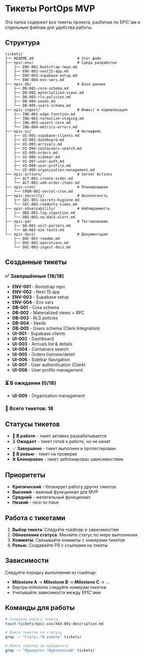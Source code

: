 # Тикеты PortOps MVP

Эта папка содержит все тикеты проекта, разбитые по EPIC'ам и отдельным файлам для удобства работы.

## Структура

```
tickets/
├── README.md                    # Этот файл
├── epic-env/                    # Среда разработки
│   ├── ENV-001-bootstrap-repo.md
│   ├── ENV-002-next15-app.md
│   ├── ENV-003-supabase-setup.md
│   └── ENV-004-env-vars.md
├── epic-db/                     # База данных
│   ├── DB-001-core-schema.md
│   ├── DB-002-materialized-views.md
│   ├── DB-003-rls-policies.md
│   ├── DB-004-seeds.md
│   └── DB-005-users-schema.md
├── epic-ingest/                 # Инжест и нормализация
│   ├── ING-001-edge-function.md
│   ├── ING-002-normalize-staging.md
│   ├── ING-003-upsert-core.md
│   └── ING-004-metrics-errors.md
├── epic-ui/                     # Интерфейс
│   ├── UI-001-supabase-clients.md
│   ├── UI-002-dashboard.md
│   ├── UI-003-arrivals.md
│   ├── UI-004-containers-search.md
│   ├── UI-005-orders.md
│   ├── UI-006-sidebar.md
│   ├── UI-007-user-auth.md
│   ├── UI-008-user-profile.md
│   └── UI-009-organization-management.md
├── epic-actions/                # Server Actions
│   ├── ACT-001-create-order.md
│   └── ACT-002-add-order-items.md
├── epic-cron/                   # Планировщики
│   └── CRON-001-vercel-cron.md
├── epic-security/               # Безопасность
│   ├── SEC-001-secrets-hygiene.md
│   └── SEC-002-readonly-views.md
├── epic-observability/          # Наблюдаемость
│   ├── OBS-001-log-ingestion.md
│   └── OBS-002-no-data-alert.md
├── epic-qa/                     # Тестирование
│   ├── QA-001-unit-parsers.md
│   └── QA-002-e2e-tests.md
└── epic-docs/                   # Документация
    ├── DOC-001-readme.md
    ├── DOC-002-operations.md
    └── DOC-003-ingest-docs.md
```

## Созданные тикеты

### ✅ Завершённые (18/18)
- **ENV-001** - Bootstrap repo
- **ENV-002** - Next 15 app
- **ENV-003** - Supabase setup
- **ENV-004** - Env vars
- **DB-001** - Core schema
- **DB-002** - Materialized views + RPC
- **DB-003** - RLS policies
- **DB-004** - Seeds
- **DB-005** - Users schema (Clerk Integration)
- **UI-001** - Supabase clients
- **UI-002** - Dashboard
- **UI-003** - Arrivals list & details
- **UI-004** - Containers search
- **UI-005** - Orders list/new/detail
- **UI-006** - Sidebar Navigation
- **UI-007** - User authentication (Clerk)
- **UI-008** - User profile management

### ⏳ В ожидании (0/18)
- **UI-009** - Organization management

### 🎯 Всего тикетов: 18

## Статусы тикетов

- 🚧 **В работе** - тикет активно разрабатывается
- ⏳ **Ожидает** - тикет готов к работе, но не начат
- ✅ **Завершено** - тикет выполнен и протестирован
- 🔄 **В ревью** - тикет на проверке
- ❌ **Блокирован** - тикет заблокирован зависимостями

## Приоритеты

- **Критический** - блокирует работу других тикетов
- **Высокий** - важный функционал для MVP
- **Средний** - желательный функционал
- **Низкий** - nice-to-have

## Работа с тикетами

1. **Выбор тикета**: Следуйте roadmap и зависимостям
2. **Обновление статуса**: Меняйте статус по мере выполнения
3. **Коммиты**: Связывайте коммиты с номерами тикетов
4. **Ревью**: Создавайте PR с ссылками на тикеты

## Зависимости

Следуйте порядку выполнения из roadmap:
- **Milestone A** → **Milestone B** → **Milestone C** → ...
- Внутри milestone следуйте номерам тикетов
- Учитывайте зависимости между EPIC'ами

## Команды для работы

```bash
# Создание нового тикета
touch tickets/epic-xxx/XXX-001-description.md

# Поиск тикетов по статусу
grep -r "Статус.*В работе" tickets/

# Поиск тикетов по приоритету
grep -r "Приоритет.*Критический" tickets/
```
